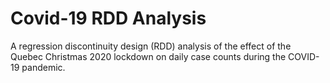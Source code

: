 # Covid-19 RDD Analysis
A regression discontinuity design (RDD) analysis of the effect of the Quebec Christmas 2020 lockdown on daily case counts during the COVID-19 pandemic.  

